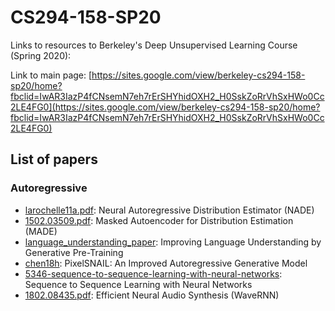 # CS294-158-SP20 

Links to resources to Berkeley's Deep Unsupervised Learning Course (Spring 2020):

Link to main page: [https://sites.google.com/view/berkeley-cs294-158-sp20/home?fbclid=IwAR3IazP4fCNsemN7eh7rErSHYhidOXH2_H0SskZoRrVhSxHWo0Cc2LE4FG0](https://sites.google.com/view/berkeley-cs294-158-sp20/home?fbclid=IwAR3IazP4fCNsemN7eh7rErSHYhidOXH2_H0SskZoRrVhSxHWo0Cc2LE4FG0)

## List of papers

### Autoregressive

- [larochelle11a.pdf](papers/autoregressive/larochelle11a.pdf): Neural Autoregressive Distribution Estimator (NADE)
- [1502.03509.pdf](papers/autoregressive/1502.03509.pdf): Masked Autoencoder for Distribution Estimation (MADE) 
- [language_understanding_paper](papers/autoregressive/language_understanding_paper.pdf): Improving Language Understanding by Generative Pre-Training
- [chen18h](papers/autoregressive/chen18h.pdf): PixelSNAIL: An Improved Autoregressive Generative Model
- [5346-sequence-to-sequence-learning-with-neural-networks](papers/autoregressive/5346-sequence-to-sequence-learning-with-neural-networks.pdf): Sequence to Sequence Learning with Neural Networks
- [1802.08435.pdf](papers/autoregressive/1802.08435.pdf): Efficient Neural Audio Synthesis (WaveRNN)
